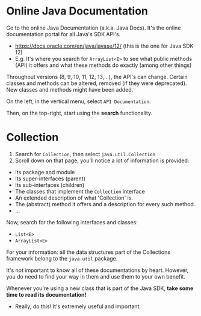 # Online Java Documentation

Go to the online Java Documentation (a.k.a. Java Docs). It's the online documentation portal for all Java's SDK API's.
- https://docs.oracle.com/en/java/javase/12/ (this is the one for Java SDK 12)
- E.g. It's where you search for `ArrayList<E>` to see what public methods (API) it offers and what these methods do exactly (among other things)

Throughout versions (8, 9, 10, 11, 12, 13,...), the API's can change. Certain classes and methods can be altered, removed (if they were deprecated). New classes and methods might have been added.

On the left, in the vertical menu, select `API Documentation`.

Then, on the top-right, start using the **search** functionality.

# Collection

1. Search for `Collection`, then select `java.util.Collection`
2. Scroll down on that page, you'll notice a lot of information is provided:
- Its package and module
- Its super-interfaces (parent)
- Its sub-interfaces (children)
- The classes that implement the `Collection` interface
- An extended description of what 'Collection' is.
- The (abstract) method it offers and a description for every such method.
- ...

Now, search for the following interfaces and classes:
- `List<E>`
- `ArrayList<E>`

For your information: all the data structures part of the Collections framework belong to the `java.util` package. 

It's not important to know all of these documentations by heart. 
However, you do need to find your way in them and use them to your own benefit.

Whenever you're using a new class that is part of the Java SDK, **take some time to read its documentation!**
- Really, do this! It's extremely useful and important.  